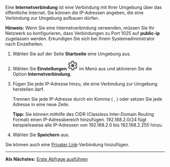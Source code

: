 Eine **Internetverbindung** ist eine Verbindung mit Ihrer Umgebung über das öffentliche Internet. Sie können die IP-Adressen angeben, die eine Verbindung zur Umgebung aufbauen dürfen.

**Hinweis:** Wenn Sie eine Internetverbindung verwenden, müssen Sie Ihr Netzwerk so konfigurieren, dass Verbindungen zu Port 1025 auf **public-ip** zugelassen werden. Erkundigen Sie sich bei Ihrem Systemadministrator nach Einzelheiten.

1.  Wählen Sie auf der Seite **Startseite** eine Umgebung aus.


1.  Wählen Sie **Einstellungen** ![Settings icon](Images/gkz1722447366517.svg) im Menü aus und aktivieren Sie die Option **Internetverbindung**.


1.  Fügen Sie jede IP-Adresse hinzu, die eine Verbindung zur Umgebung herstellen darf.

    Trennen Sie jede IP-Adresse durch ein Komma ( , ) oder setzen Sie jede Adresse in eine neue Zeile.

    **Tipp:** Sie können mithilfe des CIDR (Classless Inter-Domain Routing Format) einen IP-Adressbereich hinzufügen. 192.168.2.0/24 fügt beispielsweise alle IP-Adressen von 192.168.2.0 bis 192.168.2.255 hinzu.


1.  Wählen Sie **Speichern** aus.


Sie können auch eine [Privater Link](suh1721090175745.md)-Verbindung hinzufügen.

---

**Als Nächstes:** [Erste Abfrage ausführen](ahj1695153106508.md)

